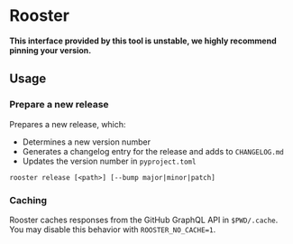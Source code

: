 # Rooster

**This interface provided by this tool is unstable, we highly recommend pinning your version.**

## Usage

### Prepare a new release

Prepares a new release, which:

- Determines a new version number
- Generates a changelog entry for the release and adds to `CHANGELOG.md`
- Updates the version number in `pyproject.toml`

```
rooster release [<path>] [--bump major|minor|patch]
```

### Caching

Rooster caches responses from the GitHub GraphQL API in `$PWD/.cache`. You may disable this behavior with `ROOSTER_NO_CACHE=1`.
